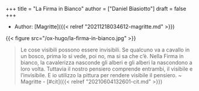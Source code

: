 +++
title = "La Firma in Bianco"
author = ["Daniel Biasiotto"]
draft = false
+++

-   Author: [Magritte]({{< relref "20211218034612-magritte.md" >}})

{{< figure src="/ox-hugo/la-firma-in-bianco.jpg" >}}

> Le cose visibili possono essere invisibili. Se qualcuno va a cavallo in un bosco, prima lo si vede, poi no, ma si sa che c’è. Nella Firma in bianco, la cavalerizza nasconde gli alberi e gli alberi la nascondono a loro volta. Tuttavia il nostro pensiero comprende entrambi, il visibile e l’invisibile. E io utilizzo la pittura per rendere visibile il pensiero.
> ~ Magritte - [#cit]({{< relref "20210604132601-cit.md" >}})